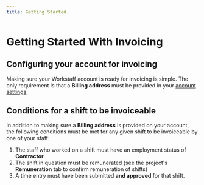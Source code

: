 ```yaml
---
title: Getting Started
---
```


# Getting Started With Invoicing

## Configuring your account for invoicing

Making sure your Workstaff account is ready for invoicing is simple. The only requirement is that a **Billing address** must be provided in your [account settings](../customize/account.md#Invoicing).

## Conditions for a shift to be invoiceable

In addition to making sure a **Billing address** is provided on your account, the following conditions must be met for any given shift to be invoiceable by one of your staff:

1. The staff who worked on a shift must have an employment status of **Contractor**.
2. The shift in question must be remunerated (see the project's **Remuneration** tab to confirm remuneration of shifts)
3. A time entry must have been submitted **and approved** for that shift.
